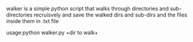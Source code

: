 

walker is a simple python script  that walks through directories and sub-directories 
recruisvely and save the walked dirs and sub-dirs and the files inside them in .txt file

usage:python walker.py +dir to walk+


